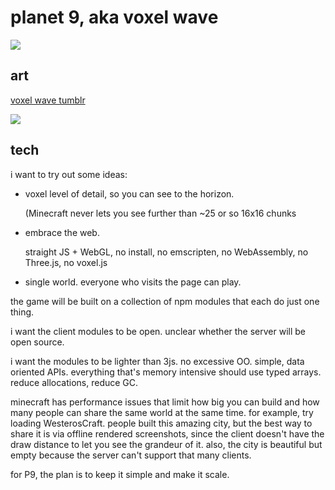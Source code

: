 # planet 9, aka voxel wave

![](http://i.imgur.com/EIBCT2F.gif)

## art

[voxel wave tumblr](https://voxelwave.tumblr.com)

![](http://i.imgur.com/OGE3Xgo.jpg)

## tech

i want to try out some ideas:

* voxel level of detail, so you can see to the horizon.

  (Minecraft never lets you see further than ~25 or so 16x16 chunks

* embrace the web.

  straight JS + WebGL, no install, no emscripten, no WebAssembly, no Three.js, no voxel.js

* single  world. everyone who visits the page can play.

the game will be built on a collection of npm modules that each do just one thing.

i want the client modules to be open. unclear whether the server will be open source.

i want the modules to be lighter than 3js. no excessive OO. simple, data oriented APIs.
everything that's memory intensive should use typed arrays. reduce allocations, reduce GC.

minecraft has performance issues that limit how big you can build and how many people can share the
same world at the same time. for example, try loading WesterosCraft. people built this amazing city,
but the best way to share it is via offline rendered screenshots, since the client doesn't have the
draw distance to let you see the grandeur of it. also, the city is beautiful but empty because the
server can't support that many clients.

for P9, the plan is to keep it simple and make it scale.
